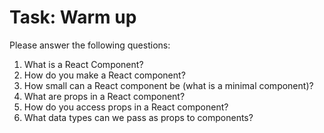 # Task: Warm up

Please answer the following questions:

1. What is a React Component?
2. How do you make a React component?
3. How small can a React component be (what is a minimal component)?
4. What are props in a React component?
5. How do you access props in a React component?
6. What data types can we pass as props to components?
